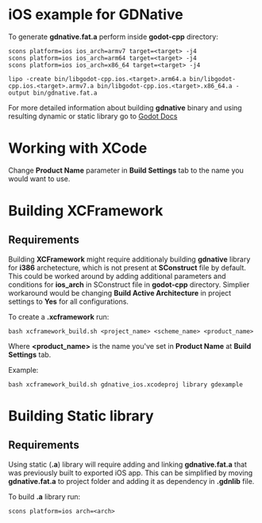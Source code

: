 # iOS example for GDNative

To generate **gdnative.fat.a** perform inside **godot-cpp** directory:

```
scons platform=ios ios_arch=armv7 target=<target> -j4  
scons platform=ios ios_arch=arm64 target=<target> -j4  
scons platform=ios ios_arch=x86_64 target=<target> -j4  

lipo -create bin/libgodot-cpp.ios.<target>.arm64.a bin/libgodot-cpp.ios.<target>.armv7.a bin/libgodot-cpp.ios.<target>.x86_64.a -output bin/gdnative.fat.a
```

For more detailed information about building **gdnative** binary and using resulting dynamic or static library go to [Godot Docs](https://docs.godotengine.org/en/stable/tutorials/plugins/gdnative/gdnative-cpp-example.html)

# Working with XCode

Change **Product Name** parameter in **Build Settings** tab to the name you would want to use.

# Building XCFramework

## Requirements

Building **XCFramework** might require additionaly building **gdnative** library for **i386** archetecture, which is not present at **SConstruct** file by default. 
This could be worked around by adding additional parameters and conditions for **ios_arch** in SConstruct file in **godot-cpp** directory. Simplier workaround would be changing **Build Active Architecture** in project settings to **Yes** for all configurations.

To create a **.xcframework** run:
```
bash xcframework_build.sh <project_name> <scheme_name> <product_name>
```
Where **<product_name>** is the name you've set in **Product Name** at **Build Settings** tab.

Example:
```
bash xcframework_build.sh gdnative_ios.xcodeproj library gdexample
```

# Building Static library

## Requirements

Using static (**.a**) library will require adding and linking **gdnative.fat.a** that was previously built to exported iOS app. This can be simplified by moving **gdnative.fat.a** to project folder and adding it as dependency in **.gdnlib** file.

To build **.a** library run:
```
scons platform=ios arch=<arch>
```
